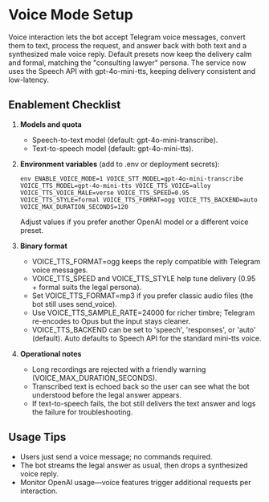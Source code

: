 ﻿# Voice Mode Setup

Voice interaction lets the bot accept Telegram voice messages, convert them to text, process the request, and answer back with both text and a synthesized male voice reply.
Default presets now keep the delivery calm and formal, matching the "consulting lawyer" persona.
The service now uses the Speech API with gpt-4o-mini-tts, keeping delivery consistent and low-latency.

## Enablement Checklist

1. **Models and quota**
   - Speech-to-text model (default: gpt-4o-mini-transcribe).
   - Text-to-speech model (default: gpt-4o-mini-tts).
2. **Environment variables** (add to .env or deployment secrets):

   `env
   ENABLE_VOICE_MODE=1
   VOICE_STT_MODEL=gpt-4o-mini-transcribe
   VOICE_TTS_MODEL=gpt-4o-mini-tts
   VOICE_TTS_VOICE=alloy
   VOICE_TTS_VOICE_MALE=verse
   VOICE_TTS_SPEED=0.95
   VOICE_TTS_STYLE=formal
   VOICE_TTS_FORMAT=ogg
   VOICE_TTS_BACKEND=auto
   VOICE_MAX_DURATION_SECONDS=120
   `

   Adjust values if you prefer another OpenAI model or a different voice preset.

3. **Binary format**
   - VOICE_TTS_FORMAT=ogg keeps the reply compatible with Telegram voice messages.
   - VOICE_TTS_SPEED and VOICE_TTS_STYLE help tune delivery (0.95 + formal suits the legal persona).
   - Set VOICE_TTS_FORMAT=mp3 if you prefer classic audio files (the bot still uses send_voice).
   - Use VOICE_TTS_SAMPLE_RATE=24000 for richer timbre; Telegram re-encodes to Opus but the input stays cleaner.
   - VOICE_TTS_BACKEND can be set to 'speech', 'responses', or 'auto' (default). Auto defaults to Speech API for the standard mini-tts voice.

4. **Operational notes**
   - Long recordings are rejected with a friendly warning (VOICE_MAX_DURATION_SECONDS).
   - Transcribed text is echoed back so the user can see what the bot understood before the legal answer appears.
   - If text-to-speech fails, the bot still delivers the text answer and logs the failure for troubleshooting.

## Usage Tips

- Users just send a voice message; no commands required.
- The bot streams the legal answer as usual, then drops a synthesized voice reply.
- Monitor OpenAI usage—voice features trigger additional requests per interaction.
